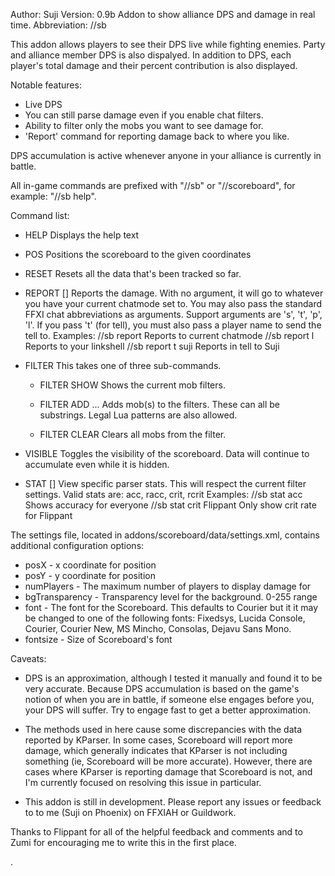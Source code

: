 Author: Suji
Version: 0.9b
Addon to show alliance DPS and damage in real time.
Abbreviation: //sb

This addon allows players to see their DPS live while fighting enemies. Party
and alliance member DPS is also dispalyed. In addition to DPS, each player's
total damage and their percent contribution is also displayed.

Notable features:
* Live DPS
* You can still parse damage even if you enable chat filters.
* Ability to filter only the mobs you want to see damage for.
* 'Report' command for reporting damage back to where you like.

DPS accumulation is active whenever anyone in your alliance is currently
in battle.

All in-game commands are prefixed with "//sb" or "//scoreboard", for
example: "//sb help".

Command list:
* HELP
  Displays the help text

* POS <x> <y>
  Positions the scoreboard to the given coordinates

* RESET
  Resets all the data that's been tracked so far.

* REPORT [<target>]
  Reports the damage. With no argument, it will go to whatever you have
  your current chatmode set to. You may also pass the standard FFXI chat
  abbreviations as arguments. Support arguments are 's', 't', 'p', 'l'.
  If you pass 't' (for tell), you must also pass a player name to send
  the tell to. Examples:
  //sb report          Reports to current chatmode
  //sb report l        Reports to your linkshell
  //sb report t suji   Reports in tell to Suji

* FILTER
  This takes one of three sub-commands.
  * FILTER SHOW
  Shows the current mob filters.

  * FILTER ADD <mob1> <mob2> ...
  Adds mob(s) to the filters. These can all be substrings. Legal Lua
  patterns are also allowed.

  * FILTER CLEAR
  Clears all mobs from the filter.

* VISIBLE
  Toggles the visibility of the scoreboard. Data will continue to
  accumulate even while it is hidden.

* STAT <statname> [<player>]
  View specific parser stats. This will respect the current filter settings.
  Valid stats are: acc, racc, crit, rcrit
  Examples:
  //sb stat acc            Shows accuracy for everyone
  //sb stat crit Flippant  Only show crit rate for Flippant

The settings file, located in addons/scoreboard/data/settings.xml, contains
additional configuration options:
* posX - x coordinate for position
* posY - y coordinate for position
* numPlayers - The maximum number of players to display damage for
* bgTransparency - Transparency level for the background. 0-255 range
* font - The font for the Scoreboard. This defaults to Courier but it
         it may be changed to one of the following fonts:
         Fixedsys, Lucida Console, Courier, Courier New, MS Mincho,
         Consolas, Dejavu Sans Mono.
* fontsize - Size of Scoreboard's font
 
Caveats:
* DPS is an approximation, although I tested it manually and found it to
  be very accurate. Because DPS accumulation is based on the game's notion
  of when you are in battle, if someone else engages before you, your DPS
  will suffer. Try to engage fast to get a better approximation.

* The methods used in here cause some discrepancies with the data reported
  by KParser. In some cases, Scoreboard will report more damage, which 
  generally indicates that KParser is not including something (ie, Scoreboard
  will be more accurate). However, there are cases where KParser is reporting
  damage that Scoreboard is not, and I'm currently focused on resolving this
  issue in particular.

* This addon is still in development. Please report any issues or feedback to
  to me (Suji on Phoenix) on FFXIAH or Guildwork.

Thanks to Flippant for all of the helpful feedback and comments and to Zumi
for encouraging me to write this in the first place.

.
